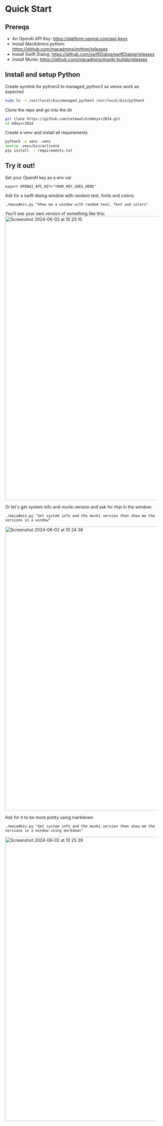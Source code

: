 # Quick Start

## Prereqs
* An OpenAI API Key: https://platform.openai.com/api-keys
* Install MacAdmins python: https://github.com/macadmins/python/releases
* Install Swift Dialog: https://github.com/swiftDialog/swiftDialog/releases
* Install Munki: https://github.com/macadmins/munki-builds/releases

## Install and setup Python
Create symlink for python3 to managed_python3 so venvs work as expected
```bash
sudo ln -s /usr/local/bin/managed_python3 /usr/local/bin/python3
```
Clone the repo and go into the dir
```bash
git clone https://github.com/natewalck/mdoyvr2024.git
cd mdoyvr2024
```
Create a venv and install all requirements
```bash
python3 -m venv .venv
source .venv/bin/activate
pip install -r requirements.txt
```

## Try it out!
Set your OpenAI key as a env var
```
export OPENAI_API_KEY="YOUR_KEY_GOES_HERE"
```
Ask for a swift dialog window with random test, fonts and colors:
```
./macadmin.py "Show me a window with random text, font and colors"
```
You'll see your own version of something like this:
<img width="932" alt="Screenshot 2024-06-02 at 10 23 10" src="https://github.com/natewalck/mdoyvr2024/assets/867868/fe2b8569-2955-4cbc-b807-e02b9c18f0c3">

Or let's get system info and munki version and ask for that in the window:
```
./macadmin.py "Get system info and the munki version then show me the versions in a window"
```
<img width="932" alt="Screenshot 2024-06-02 at 10 24 36" src="https://github.com/natewalck/mdoyvr2024/assets/867868/96e3fe22-4f70-408e-bcbd-15707e10d982">


Ask for it to be more pretty using markdown
```
./macadmin.py "Get system info and the munki version then show me the versions in a window using markdown"
```
<img width="932" alt="Screenshot 2024-06-02 at 10 25 39" src="https://github.com/natewalck/mdoyvr2024/assets/867868/9276d183-fd3c-4ed1-8d5b-921b56352c19">
